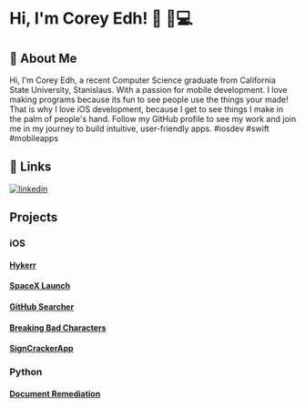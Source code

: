 # Hi, I'm Corey Edh! 👋 📱💻

## 🚀 About Me
Hi, I'm Corey Edh, a recent Computer Science graduate from California State University, Stanislaus. With a passion for mobile development. I love making programs because its fun to see people use the things your made! That is why I love iOS development, because I get to see things I make in the palm of people's hand. Follow my GitHub profile to see my work and join me in my journey to build intuitive, user-friendly apps. #iosdev #swift #mobileapps 

## 🔗 Links

[![linkedin](https://img.shields.io/badge/linkedin-0A66C2?style=for-the-badge&logo=linkedin&logoColor=white)](https://www.linkedin.com/in/coreyedh/)


## Projects 

### iOS

#### [Hykerr](https://github.com/c-edh/Hykerr)

#### [SpaceX Launch](https://github.com/c-edh/iOS-SpaceX-Launches)

#### [GitHub Searcher](https://github.com/c-edh/GitHubSearcher)

#### [Breaking Bad Characters](https://github.com/c-edh/iOSBreakingBadCharacter)

#### [SignCrackerApp](https://github.com/c-edh/SignCrackerApp)

### Python

#### [Document Remediation](https://github.com/c-edh/Document-Remediation)



